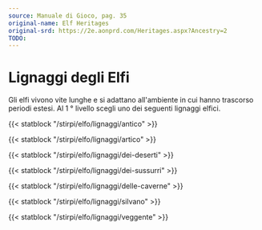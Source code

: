 ```yaml
---
source: Manuale di Gioco, pag. 35
original-name: Elf Heritages
original-srd: https://2e.aonprd.com/Heritages.aspx?Ancestry=2
TODO:
---
```


# Lignaggi degli Elfi

Gli elfi vivono vite lunghe e si adattano all'ambiente in cui hanno trascorso
periodi estesi. Al 1 ° livello scegli uno dei seguenti lignaggi elfici.

{{< statblock "/stirpi/elfo/lignaggi/antico" >}}

{{< statblock "/stirpi/elfo/lignaggi/artico" >}}

{{< statblock "/stirpi/elfo/lignaggi/dei-deserti" >}}

{{< statblock "/stirpi/elfo/lignaggi/dei-sussurri" >}}

{{< statblock "/stirpi/elfo/lignaggi/delle-caverne" >}}

{{< statblock "/stirpi/elfo/lignaggi/silvano" >}}

{{< statblock "/stirpi/elfo/lignaggi/veggente" >}}
